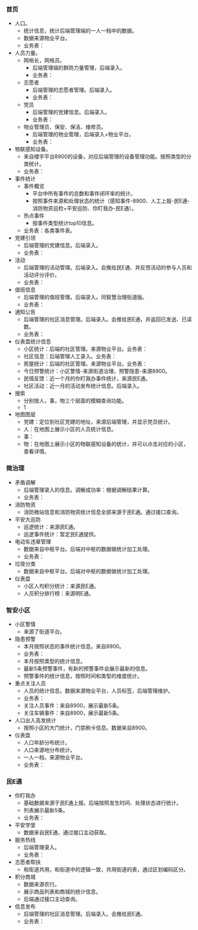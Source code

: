 ### 首页

* 人口。
  * 统计信息，统计后端管理端的一人一档中的数据。
  * 数据来源物业平台。
  * 业务表：
* 人员力量。
  * 网格长，网格员。
    * 后端管理端的群防力量管理，后端录入。
    * 业务表：
  * 志愿者
    * 后端管理的志愿者管理。后端录入。
    * 业务表：
  * 党员
    * 后端管理的党建信息。后端录入。
    * 业务表：
  * 物业管理员、保安、保洁、维修员。
    * 后端管理的物业管理，后端录入+物业平台。
    * 业务表：
* 物联感知设备。
  * 来自楼宇平台8900的设备，对应后端管理的设备管理功能。按照类型的分类统计。
  * 业务表：
* 事件统计
  * 事件概览
    * 平台中所有事件的总数和事件闭环率的统计。
    * 按照事件来源和处理状态的统计（感知事件-8900、人工上报-民E通-消防物资巡检+平安巡防、你盯我办-民E通）。
  * 热点事件
    * 按事件类型统计top10信息。
  * 业务表：各类事件表。
* 党建引领
  * 后端管理的党建信息。后端录入。
  * 业务表：
* 活动
  * 后端管理的活动管理。后端录入。会推给民E通、并反馈活动的参与人员和活动评分评价。
  * 业务表：
* 值班信息
  * 后端管理的值班管理。后端录入。同智慧治理街道版。
  * 业务表：
* 通知公告
  * 后端管理的社区消息管理。后端录入。会推给民E通，并返回已发送、已读数。
  * 业务表：
* 仪表盘统计信息
  * 小区统计：后端的社区管理。来源物业平台。业务表：
  * 社区信息：后端管理人工录入。业务表：
  * 房屋统计：后端的社区管理。来源物业平台。业务表：
  * 今日预警统计：小区警情-来源街道治理，预警隐患-来源8900。
  * 民情反馈：近一个月的你盯我办事件统计，来源民E通。
  * 社区活动：近一月的活动发布统计信息。后端录入。
* 搜索
  * 分别按人，事，物三个层面的模糊查询功能。
  * 1
* 地图图层
  * 党建：定位到社区党建的地址，来源后端管理，并显示党员统计。
  * 人：在地图上展示小区的人员统计信息。
  * 事：
  * 物：在地图上展示小区的物联感知设备的统计，并可以点击对应的小区，查看详情。



### 微治理

* 矛盾调解
  * 后端管理录入的信息。调解成功率：根据调解结果计算。
  * 业务表：
* 消防物资
  * 消防微站信息和消防物资统计信息全部来源于民E通。通过接口查询。
* 平安大巡防
  * 巡逻统计：来源民E通。
  * 巡逻事件统计：暂定民E通提供。
* 电动车违章管理
  * 数据来自中枢平台。后端对中枢的数据做统计加工处理。
  * 业务表：
* 垃圾分类
  * 数据来自中枢平台。后端对中枢的数据做统计加工处理。
* 仪表盘
  * 小区人均积分统计：来源民E通。
  * 人员积分排行榜：来源明E通。



### 智安小区

* 小区警情
  * 来源了街道平台。
* 隐患预警
  * 本月按照状态的事件统计信息。来自8900。
  * 业务表：
  * 本月按照类型的统计信息。
  * 最新5条预警事件，有新的预警事件会展示最新的信息。
  * 预警事件的统计信息，按照时间和类型的维度统计。
* 重点关注人员
  * 人员的统计信息。数据来源物业平台，人员标签，后端管理维护。
  * 业务表：
  * 关注人员事件：来自8900，展示最新5条。
  * 关注车辆事件：来自8900，展示最新5条。
* 人口出入高发统计
  * 按照小区的大门统计，门禁刷卡信息。数据来自8900。
* 仪表盘
  * 人口年龄分布统计。
  * 人口来源地分布统计。
  * 一人一档，来源物业平台。
  * 业务表：



### 民E通

* 你盯我办
  * 基础数据来源于民E通上报。后端按照发生时间、处理状态进行统计。
  * 列表展示最新5条。
  * 业务表：
* 平安学堂
  * 数据来自民E通，通过接口主动获取。
* 服务热线
  * 后端管理录入。
  * 业务表：
* 志愿者帮扶
  * 和街道共用，和街道中的逻辑一致，共用街道的表，通过区划编码区分。
* 积分商城
  * 数据来源农行。
  * 展示商品列表和商城的统计信息。
  * 后端通过接口主动查询。
* 信息发布
  * 后端管理的社区消息管理。后端录入。会推给民E通。
  * 业务表：
